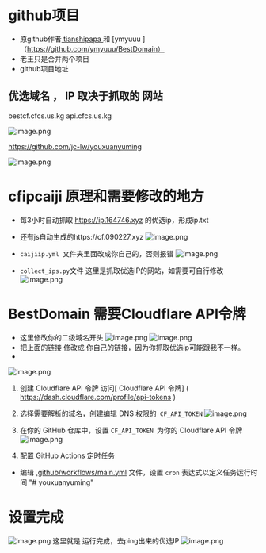 # github项目
- 原github作者[ tianshipapa ](https://github.com/tianshipapa)和
[ymyuuu ]（https://github.com/ymyuuu/BestDomain）
- 老王只是合并两个项目
- github项目地址
## 优选域名 ， IP 取决于抓取的 网站
bestcf.cfcs.us.kg 
api.cfcs.us.kg

![image.png](https://img.lwxpz.me/file/1736315762020_image.png)

https://github.com/jc-lw/youxuanyuming

![image.png](https://rin.vcrr.us.kg/images/18b0be4bca205491b1aaf70983319fe504bef426.png )




# cfipcaiji 原理和需要修改的地方

- 每3小时自动抓取  https://ip.164746.xyz 的优选ip，形成ip.txt 
- 还有js自动生成的https://cf.090227.xyz 
![image.png](https://rin.vcrr.us.kg/images/51e6dd9bbb99f98d3241509b804d98a4fc1fa5db.png)

- `caijiip.yml `文件夹里面改成你自己的，否则报错
![image.png](https://rin.vcrr.us.kg/images/0ddaaecae1242f12aadaa847662d56a23398cda5.png)
- `collect_ips.py`文件 这里是抓取优选IP的网站，如需要可自行修改
![image.png](https://rin.vcrr.us.kg/images/38a3d57288da468b17964664e54da54a4175ba0e.png)

# BestDomain 需要Cloudflare API令牌

- 这里修改你的二级域名开头
![ image.png](https://rin.vcrr.us.kg/images/85362a2f5680355d4d73a2293ce82099c42e3308.png)
![ image.png ]( https://rin.vcrr.us.kg/images/5def5f757d7a63978358e5a950714bed3dc6c213.png )
- 把上面的链接 修改成 你自己的链接，因为你抓取优选ip可能跟我不一样。
- 
![image.png]( https://rin.vcrr.us.kg/images/52f07d0b88279fb13694e1071d3184082408cf3d.png )



1. 创建 Cloudflare API 令牌
访问[ Cloudflare API 令牌] ( https://dash.cloudflare.com/profile/api-tokens )

2. 选择需要解析的域名，创建编辑 DNS 权限的` CF_API_TOKEN`
![image.png](https://rin.vcrr.us.kg/images/35feefcde1ed0cc08e430e419de73b892157d35c.png)


3. 在你的 GitHub 仓库中，设置 `CF_API_TOKEN `为你的 Cloudflare API 令牌
![image.png](https://rin.vcrr.us.kg/images/004eb6d2c8441cfa266129b3906e43e60bf99090.png)


4. 配置 GitHub Actions 定时任务
- 编辑 [.github/workflows/main.yml](.github/workflows/main.yml) 文件，设置 `cron` 表达式以定义任务运行时间
"# youxuanyuming" 

# 设置完成 
![image.png](https://rin.vcrr.us.kg/images/defa31617244ae82e89f05480be397eb3938f15e.png)
这里就是 运行完成，去ping出来的优选IP
![image.png](https://rin.vcrr.us.kg/images/8816d5204054629815ecf6add95e9e244849e85b.png)

